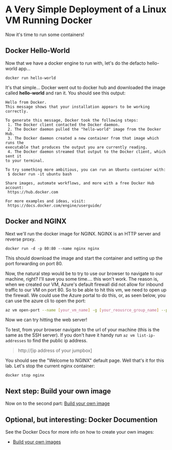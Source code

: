 # A Very Simple Deployment of a Linux VM Running Docker #
Now it's time to run some containers!


## Docker Hello-World ##
Now that we have a docker engine to run with, let's do the defacto hello-world app...

    docker run hello-world

It's that simple... Docker went out to docker hub and downloaded the image called **hello-world** and ran it. You should see this output:

    Hello from Docker.
    This message shows that your installation appears to be working correctly.
    
    To generate this message, Docker took the following steps:
     1. The Docker client contacted the Docker daemon.
     2. The Docker daemon pulled the "hello-world" image from the Docker Hub.
     3. The Docker daemon created a new container from that image which runs the
    executable that produces the output you are currently reading.
     4. The Docker daemon streamed that output to the Docker client, which sent it
    to your terminal.
    
    To try something more ambitious, you can run an Ubuntu container with:
     $ docker run -it ubuntu bash
    
    Share images, automate workflows, and more with a free Docker Hub account:
     https://hub.docker.com
    
    For more examples and ideas, visit:
     https://docs.docker.com/engine/userguide/

## Docker and NGINX
Next we'll run the docker image for NGINX. NGINX is an HTTP server and reverse proxy.

    docker run -d -p 80:80 --name nginx nginx
This should download the image and start the container and setting up the port forwarding on port 80. 

Now, the natural step would be to try to use our browser to navigate to our machine, right?  I'll save you some time.... this won't work.  The reason is, when we created our VM, Azure's default firewall did not allow for inbound traffic to our VM on port 80.  So to be able to hit this vm, we need to open up the firewall.  We could use the Azure portal to do this, or, as seen below, you can use the azure cli to open the port:

```bash
az vm open-port --name [your_vm_name] -g [your_reousrce_group_name] --port 80
```

Now we can try hitting the web server!

To test, from your browser navigate to the url of your machine (this is the same as the SSH server).  If you don't have it handy run `az vm list-ip-addresses` to find the public ip address.

> http://[ip address of your jumpbox]

You should see the "Welcome to NGINX" default page. Well that's it for this lab.  Let's stop the current nginx container:

    docker stop nginx


## Next step:  Build your own image
Now on to the second part:  [Build your own image](buildimage.md)


## Optional, but interesting: Docker Documention ##
See the Docker Docs for more info on how to create your own images:

* [Build your own images](https://docs.docker.com/engine/userguide/containers/dockerimages/)
